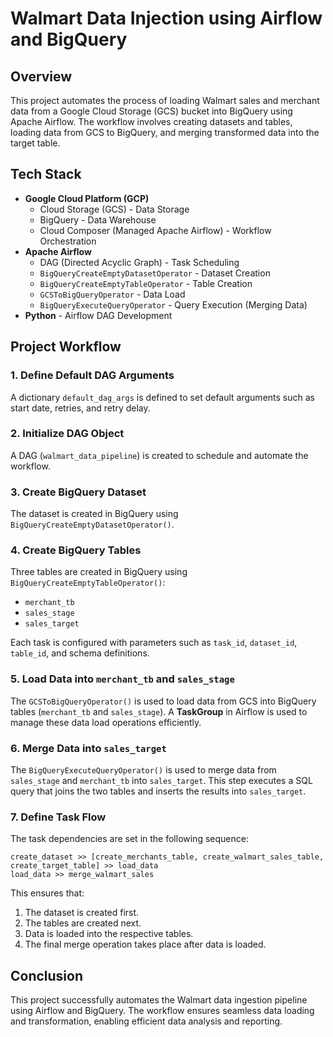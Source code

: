 # Walmart Data Injection using Airflow and BigQuery

## Overview
This project automates the process of loading Walmart sales and merchant data from a Google Cloud Storage (GCS) bucket into BigQuery using Apache Airflow. The workflow involves creating datasets and tables, loading data from GCS to BigQuery, and merging transformed data into the target table.

## Tech Stack
- **Google Cloud Platform (GCP)**
  - Cloud Storage (GCS) - Data Storage
  - BigQuery - Data Warehouse
  - Cloud Composer (Managed Apache Airflow) - Workflow Orchestration
- **Apache Airflow**
  - DAG (Directed Acyclic Graph) - Task Scheduling
  - `BigQueryCreateEmptyDatasetOperator` - Dataset Creation
  - `BigQueryCreateEmptyTableOperator` - Table Creation
  - `GCSToBigQueryOperator` - Data Load
  - `BigQueryExecuteQueryOperator` - Query Execution (Merging Data)
- **Python** - Airflow DAG Development

## Project Workflow

### 1. Define Default DAG Arguments
A dictionary `default_dag_args` is defined to set default arguments such as start date, retries, and retry delay.

### 2. Initialize DAG Object
A DAG (`walmart_data_pipeline`) is created to schedule and automate the workflow.

### 3. Create BigQuery Dataset
The dataset is created in BigQuery using `BigQueryCreateEmptyDatasetOperator()`.

### 4. Create BigQuery Tables
Three tables are created in BigQuery using `BigQueryCreateEmptyTableOperator()`:
- `merchant_tb`
- `sales_stage`
- `sales_target`

Each task is configured with parameters such as `task_id`, `dataset_id`, `table_id`, and schema definitions.

### 5. Load Data into `merchant_tb` and `sales_stage`
The `GCSToBigQueryOperator()` is used to load data from GCS into BigQuery tables (`merchant_tb` and `sales_stage`). A **TaskGroup** in Airflow is used to manage these data load operations efficiently.

### 6. Merge Data into `sales_target`
The `BigQueryExecuteQueryOperator()` is used to merge data from `sales_stage` and `merchant_tb` into `sales_target`. This step executes a SQL query that joins the two tables and inserts the results into `sales_target`.

### 7. Define Task Flow
The task dependencies are set in the following sequence:
```plaintext
create_dataset >> [create_merchants_table, create_walmart_sales_table, create_target_table] >> load_data
load_data >> merge_walmart_sales
```

This ensures that:
1. The dataset is created first.
2. The tables are created next.
3. Data is loaded into the respective tables.
4. The final merge operation takes place after data is loaded.

## Conclusion
This project successfully automates the Walmart data ingestion pipeline using Airflow and BigQuery. The workflow ensures seamless data loading and transformation, enabling efficient data analysis and reporting.


